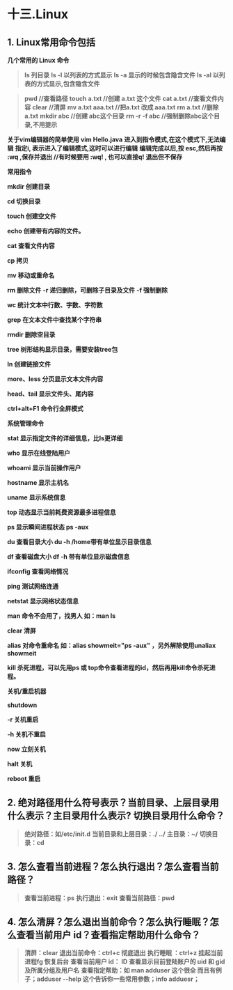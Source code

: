 # 十三.Linux

## 1. Linux常用命令包括

**几个常用的 Linux 命令**

>**ls  列目录**
>**ls -l 以列表的方式显示** 
>**ls -a 显示的时候包含隐含文件**
>**ls -al 以列表的方式显示,包含隐含文件**

>**pwd  	//查看路径**
>**touch a.txt 	//创建 a.txt 这个文件** 
>**cat a.txt 	//查看文件内容**
>**clear 	//清屏** 
>**mv a.txt aaa.txt 	//把a.txt 改成 aaa.txt** 
>**rm a.txt 	//删除 a.txt**
>**mkdir abc 	//创建 abc这个目录**
>**rm -r -f abc  	//强制删除abc这个目录,不用提示** 

**关于vim编辑器的简单使用**
**vim Hello.java** 
**进入到指令模式,在这个模式下,无法编辑**
**指定i, 表示进入了编辑模式,这时可以进行编辑**
**编辑完成以后,按 esc,然后再按 :wq ,保存并退出  //有时候要用 :wq! , 也可以直接q! 退出但不保存**



**常用指令**

**mkdir 	创建目录**

**cd 	切换目录**

**touch 	创建空文件**

**echo 	创建带有内容的文件。**

**cat 	查看文件内容**

**cp 	拷贝**

**mv 	移动或重命名**

**rm 	删除文件**        **-r 递归删除，可删除子目录及文件**          **-f 强制删除**

**wc 统计文本中行数、字数、字符数**

**grep 在文本文件中查找某个字符串**

**rmdir 删除空目录**

**tree 树形结构显示目录，需要安装tree包**

**ln 创建链接文件**

**more、less 分页显示文本文件内容**

**head、tail 显示文件头、尾内容**

**ctrl+alt+F1 命令行全屏模式**

**系统管理命令**

**stat 显示指定文件的详细信息，比ls更详细**

**who 显示在线登陆用户**

**whoami 显示当前操作用户**

**hostname 显示主机名**

**uname 显示系统信息**

**top 动态显示当前耗费资源最多进程信息**

**ps 显示瞬间进程状态 ps -aux**

**du 查看目录大小 du -h /home带有单位显示目录信息**

**df 查看磁盘大小 df -h 带有单位显示磁盘信息**

**ifconfig 查看网络情况**

**ping 测试网络连通**

**netstat 显示网络状态信息**

**man 命令不会用了，找男人 如：man ls**

**clear 清屏**

**alias 对命令重命名 如：alias showmeit="ps -aux" ，另外解除使用unaliax showmeit**

**kill 杀死进程，可以先用ps 或 top命令查看进程的id，然后再用kill命令杀死进程。**

**关机/重启机器**

**shutdown**

**-r 关机重启**

**-h 关机不重启**

**now 立刻关机**

**halt 关机**

**reboot 重启** 



## 2. 绝对路径用什么符号表示？当前目录、上层目录用什么表示？主目录用什么表示? 切换目录用什么命令？

> **绝对路径：如/etc/init.d**
> **当前目录和上层目录：./ ../**
> **主目录：~/**
> **切换目录：cd**

## 3. 怎么查看当前进程？怎么执行退出？怎么查看当前路径？

> **查看当前进程：ps**
> **执行退出：exit**
> **查看当前路径：pwd**



## 4. 怎么清屏？怎么退出当前命令？怎么执行睡眠？怎么查看当前用户 id？查看指定帮助用什么命令？

> **清屏：clear**
> **退出当前命令：ctrl+c 彻底退出**
> **执行睡眠 ：ctrl+z 挂起当前进程fg 恢复后台**
> **查看当前用户 id： ID    查看显示目前登陆账户的 uid 和 gid 及所属分组及用户名**
> **查看指定帮助：如 man adduser 这个很全 而且有例子；adduser --help 这个告诉你一些常用参数；info adduesr；**


